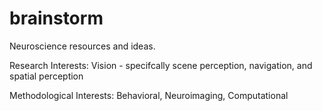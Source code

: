 # brainstorm
Neuroscience resources and ideas. 

Research Interests: Vision - specifcally scene perception, navigation, and spatial perception 

Methodological Interests: Behavioral, Neuroimaging, Computational
